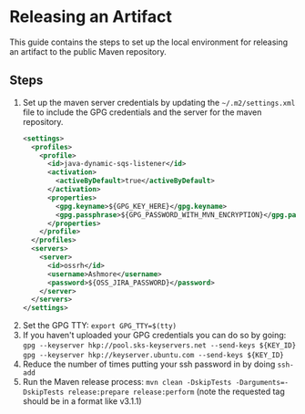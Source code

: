 # Releasing an Artifact
This guide contains the steps to set up the local environment for releasing an artifact to the public Maven repository.

## Steps
1. Set up the maven server credentials by updating the `~/.m2/settings.xml` file to include the GPG credentials and
the server for the maven repository.
    ```xml
    <settings>
      <profiles>
        <profile>
          <id>java-dynamic-sqs-listener</id>
          <activation>
            <activeByDefault>true</activeByDefault>
          </activation>
          <properties>
            <gpg.keyname>${GPG_KEY_HERE}</gpg.keyname>
            <gpg.passphrase>${GPG_PASSWORD_WITH_MVN_ENCRYPTION}</gpg.passphrase>
          </properties>
        </profile>
      </profiles>
      <servers>
        <server>
          <id>ossrh</id>
          <username>Ashmore</username>
          <password>${OSS_JIRA_PASSWORD}</password>
        </server>
      </servers>
    </settings>
    ```
1. Set the GPG TTY: `export GPG_TTY=$(tty)`
1. If you haven't uploaded your GPG credentials you can do so by going:
    ```gpg --keyserver hkp://pool.sks-keyservers.net --send-keys ${KEY_ID}```
    ```gpg --keyserver hkp://keyserver.ubuntu.com --send-keys ${KEY_ID}```
1. Reduce the number of times putting your ssh password in by doing `ssh-add`
1. Run the Maven release process: `mvn clean -DskipTests -Darguments=-DskipTests release:prepare release:perform` (note the requested tag should be in a format like v3.1.1)
